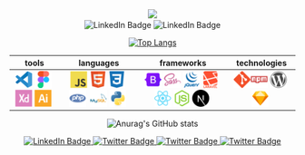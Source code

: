 <div id="header" align="center">
    <a href="yhttps://github.com/Ahmed-Aoulad-Amar/">
  <img src="https://developers.giphy.com/branch/master/static/api-512d36c09662682717108a38bbb5c57d.gif" width="300"/>
       </a>
</div>


<div id="badges"  align="center">
    <img src="https://img.shields.io/github/followers/Ahmed-Aoulad-Amar?label=Follow" alt="LinkedIn Badge"/>
    <img src="https://img.shields.io/github/stars/Ahmed-Aoulad-Amar?affiliations=OWNER%2CCOLLABORATOR" alt="LinkedIn Badge"/>



[![Top Langs](https://github-readme-stats.vercel.app/api/top-langs/?username=Ahmed-Aoulad-Amar&layout=compact&hide=html,hack&theme=codeSTACKr)](https://github.com/Ahmed-Aoulad-Amar)

 
 </div>

 <div id='lojc' align="center">

| tools  | languages | frameworks  | technologies |   
|---|---|---|---|
|<div id='lojc' align="center"><img src="https://github.com/devicons/devicon/blob/master/icons/vscode/vscode-original.svg" title="" alt="J" width="30" height="30"/>&nbsp;<img src="https://github.com/devicons/devicon/blob/master/icons/figma/figma-original.svg" title="" alt="J" width="30" height="30"/>&nbsp;<img src="https://github.com/devicons/devicon/blob/master/icons/xd/xd-plain.svg" title="" alt="J" width="30" height="30"/>&nbsp;<img src="https://github.com/devicons/devicon/blob/master/icons/illustrator/illustrator-plain.svg" title="" alt="J" width="30" height="30"/>&nbsp;</div>|<div id='lojc' align="center"><img src="https://github.com/devicons/devicon/blob/master/icons/javascript/javascript-original.svg" title="" alt="J" width="30" height="30"/>&nbsp;<img src="https://github.com/devicons/devicon/blob/master/icons/html5/html5-original.svg" title="" alt="J" width="30" height="30"/>&nbsp;<img src="https://github.com/devicons/devicon/blob/master/icons/css3/css3-plain.svg" title="" alt="J" width="30" height="30"/>&nbsp;<img src="https://github.com/devicons/devicon/blob/master/icons/php/php-plain.svg" title="" alt="J" width="30" height="30"/>&nbsp; <img src="https://github.com/devicons/devicon/blob/master/icons/mysql/mysql-original-wordmark.svg" title="" alt="J" width="30" height="30"/>&nbsp;<img src="https://github.com/devicons/devicon/blob/master/icons/python/python-original.svg" title="" alt="J" width="30" height="30"/>&nbsp;</div>|<div id='lojc' align="center"><img src="https://github.com/devicons/devicon/blob/master/icons/bootstrap/bootstrap-original.svg" title="" alt="J" width="30" height="30"/>&nbsp;<img src="https://github.com/devicons/devicon/blob/master/icons/sass/sass-original.svg" title="" alt="J" width="30" height="30"/>&nbsp;<img src="https://github.com/devicons/devicon/blob/master/icons/jquery/jquery-plain-wordmark.svg" title="" alt="J" width="30" height="30"/>&nbsp;<img src="https://github.com/devicons/devicon/blob/master/icons/laravel/laravel-plain-wordmark.svg" title="" alt="J" width="30" height="30"/>&nbsp;<img src="https://github.com/devicons/devicon/blob/master/icons/react/react-original.svg" title="" alt="J" width="30" height="30"/>&nbsp;<img src="https://github.com/devicons/devicon/blob/master/icons/nodejs/nodejs-original.svg" title="" alt="J" width="30" height="30"/>&nbsp;<img src="https://github.com/devicons/devicon/blob/master/icons/nextjs/nextjs-original.svg" title="" alt="J" width="30" height="30"/>&nbsp;</div>|<div id='lojc' align="center"><img src="https://github.com/devicons/devicon/blob/master/icons/git/git-original.svg" title="" alt="J" width="30" height="30"/><img src="https://github.com/devicons/devicon/blob/master/icons/npm/npm-original-wordmark.svg" title="" alt="J" width="30" height="30"/>&nbsp;<img src="https://github.com/devicons/devicon/blob/master/icons/wordpress/wordpress-plain.svg" title="" alt="J" width="30" height="30"/>&nbsp;<img src="https://github.com/devicons/devicon/blob/master/icons/sketch/sketch-original.svg" title="" alt="J" width="30" height="30"/>&nbsp;</div></div>|   
  
  
  

  
 
  
  

  
  
  


  
  


 
 
 
 
 
 
 
 
 
 <div id="badges"  align="center" >

![Anurag's GitHub stats](https://github-readme-stats.vercel.app/api?username=Ahmed-Aoulad-Amar&show_icons=true&theme=codeSTACKr)
  
</div>
 
 
 
 
 
 
 
 
 
 
 
 
 
 
 
<div id="badges"  align="center">
  <a href="https://github.com/Ahmed-Aoulad-Amar/">
    <img src="https://img.shields.io/badge/LinkedIn-blue?style=for-the-badge&logo=linkedin&logoColor=white" alt="LinkedIn Badge"/>
  </a>

  <a href="yhttps://github.com/Ahmed-Aoulad-Amar/">
    <img src="https://img.shields.io/badge/instagram-red?style=for-the-badge&logo=instagram&logoColor=white" alt="Twitter Badge"/>
  </a>
    <a href="https://github.com/Ahmed-Aoulad-Amar/">
    <img src="https://img.shields.io/badge/reddit-red?style=for-the-badge&logo=reddit&logoColor=white" alt="Twitter Badge"/>
  </a>
  <a href="https://github.com/Ahmed-Aoulad-Amar/">
    <img src="https://img.shields.io/badge/Twitter-blue?style=for-the-badge&logo=twitter&logoColor=white" alt="Twitter Badge"/>
  </a>
</div>



<div id="badges"  align="center">



</div>



























